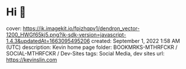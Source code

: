 # Hi 👋

cover: https://ik.imagekit.io/fpjzhqpv1/dendron_vector-1200_HWGf65kj5.png?ik-sdk-version=javascript-1.4.3&updatedAt=1663095495206
created: September 1, 2022 1:58 AM (UTC)
description: Kevin home page
folder: BOOKMRKS-MTHRFCKR / SOCIAL-MTHRFCKR / Dev-Sites
tags: Social Media, dev sites
url: https://kevinslin.com
